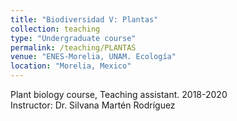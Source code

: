 ```yaml
---
title: "Biodiversidad V: Plantas"
collection: teaching
type: "Undergraduate course"
permalink: /teaching/PLANTAS
venue: "ENES-Morelia, UNAM. Ecología"
location: "Morelia, Mexico"
---
```


Plant biology course, Teaching assistant. 2018-2020\
Instructor: Dr. Silvana Martén Rodríguez
